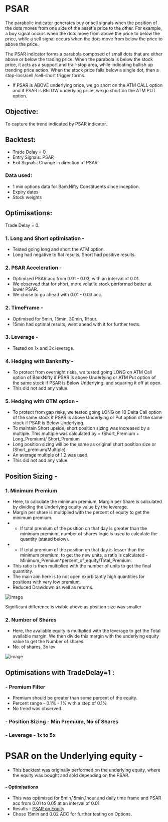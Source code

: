 # PSAR
The parabolic indicator generates buy or sell signals when the position of the dots moves from one side of the asset's price to the other. For example, a buy signal occurs when the dots move from above the price to below the price, while a sell signal occurs when the dots move from below the price to above the price.

The PSAR indicator forms a parabola composed of small dots that are either above or below the trading price. When the parabola is below the stock price, it acts as a support and trail-stop area, while indicating bullish up trending price action. When the stock price falls below a single dot, then a stop-loss/sell /sell-short trigger forms.

- If PSAR is ABOVE underlying price, we go short on the ATM CALL option and if PSAR is BELOW underlying price, we go short on the ATM PUT option.

## Objective:
To capture the trend indicated by PSAR indicator.

## Backtest:
- Trade Delay = 0
- Entry Signals: PSAR
- Exit Signals: Change in direction of PSAR
### Data used:
- 1 min options data for BankNifty Constituents since inception.
- Expiry dates
- Stock weights


## Optimisations:

Trade Delay = 0.
### 1. Long and Short optimisation - 
- Tested going long and short the ATM option.
- Long had negative to flat results, Short had positive results.

### 2. PSAR Acceleration - 
- Optimized PSAR acc from 0.01 - 0.03, with an interval of 0.01.
- We observed that for short, more volatile stock performed better at lower PSAR.
- We chose to go ahead with 0.01 - 0.03 acc.

### 2. TimeFrame - 
- Optimised for 5min, 15min, 30min, 1Hour.
- 15min had optimal results, went ahead with it for further tests.

### 3. Leverage -
- Tested on 1x and 3x leverage.

### 4. Hedging with Banknifty -
- To protect from overnight risks, we tested going LONG on ATM Call option of BankNifty if PSAR is above Underlying or ATM Put option of the same stock if PSAR is Below Underlying. and squaring it off at open.
- This did not add any value.

### 5. Hedging with OTM option -
- To protect from gap risks,  we tested going LONG on 10 Delta Call option of the same stock if PSAR is above Underlying or Put option of the same stock if PSAR is Below Underlying.
- To maintain Short upside, short position sizing was increased by a multiple. This multiple was calculated by = (Short_Premium + Long_Premium)/ Short_Premium
- Long position sizing will be the same as original short position size or (Short_premium/Multiple).
- An average multiple of 1.2 was used.
- This did not add any value.



## Position Sizing -
### 1. Minimum Premium
- Here, to calculate the minimum premium, Margin per Share is calculated by dividing the Underlying equity value by the leverage.
- Margin per share is multiplied with the percent of equity to get the minimum premium.
- - If total premium of the position on that day is greater than the minimum premium, number of shares logic is used to calculate the quantity (stated below).
- - If total premium of the position on that day is lesser than the minimum premium, to get the new units, a ratio is calculated -                  
     Minimum_Premium*percent_of_equity/Total_Premium.
- This ratio is then multiplied with the number of units to get the final quantitity.
- The main aim here is to not open exorbitantly high quantities for positions with very low premium.
- Reduced Drawdown as well as returns.

![image](https://user-images.githubusercontent.com/111041920/235865623-88df411d-1fcd-4c51-80ba-6b45d4f821a5.png)

Significant difference is visible above as position size was smaller

 
### 2. Number of Shares
- Here, the available equity is multiplied with the leverage to get the Total available margin. We then divide this margin with the underlying equity value to get the Number of shares. 
- No. of shares, 3x lev

![image](https://user-images.githubusercontent.com/111041920/235865287-0a83da60-cf32-4cb4-8e64-bfceaab5a242.png)







## Optimisations with TradeDelay=1 :
### - Premium Filter
- Premium should be greater than some percent of the equity.
- Percent range - 0.1% - 1% with a step of 0.1%
- No trend was observed.
### - Position Sizing - Min Premium, No of Shares 

### - Leverage - 1x to 5x

# PSAR on the Underlying equity - 
- This backtest was originally performed on the underlying equity, where the equity was bought and sold depending on the PSAR.
#### - Optimisations 
- This was optimised for 5min,15min,1hour and daily time frame and PSAR acc from 0.01 to 0.05 at an interval of 0.01.
- Results - [PSAR on Equity](https://github.com/qodeinvestments/Swan-Documentation/tree/main/Systems/PSAR%20Stock%20Options/results/PSAR%20on%20equity)
- Chose 15min and 0.02 ACC for further testing on Options.

